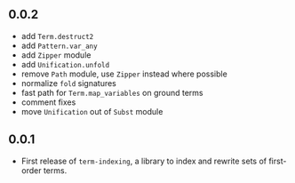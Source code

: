 ## 0.0.2
- add `Term.destruct2`
- add `Pattern.var_any`
- add `Zipper` module
- add `Unification.unfold`
- remove `Path` module, use `Zipper` instead where possible
- normalize `fold` signatures
- fast path for `Term.map_variables` on ground terms
- comment fixes
- move `Unification` out of `Subst` module

## 0.0.1
- First release of `term-indexing`, a library to index and rewrite sets of first-order terms.
